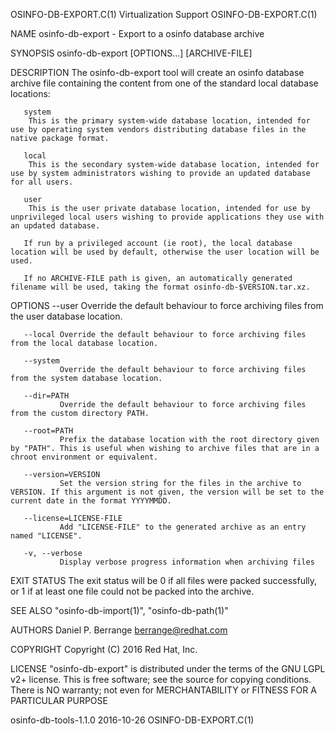 OSINFO-DB-EXPORT.C(1)                                                                       Virtualization Support                                                                      OSINFO-DB-EXPORT.C(1)



NAME
       osinfo-db-export - Export to a osinfo database archive

SYNOPSIS
       osinfo-db-export [OPTIONS...] [ARCHIVE-FILE]

DESCRIPTION
       The osinfo-db-export tool will create an osinfo database archive file containing the content from one of the standard local database locations:

       system
        This is the primary system-wide database location, intended for use by operating system vendors distributing database files in the native package format.

       local
        This is the secondary system-wide database location, intended for use by system administrators wishing to provide an updated database for all users.

       user
        This is the user private database location, intended for use by unprivileged local users wishing to provide applications they use with an updated database.

       If run by a privileged account (ie root), the local database location will be used by default, otherwise the user location will be used.

       If no ARCHIVE-FILE path is given, an automatically generated filename will be used, taking the format osinfo-db-$VERSION.tar.xz.

OPTIONS
       --user  Override the default behaviour to force archiving files from the user database location.

       --local Override the default behaviour to force archiving files from the local database location.

       --system
               Override the default behaviour to force archiving files from the system database location.

       --dir=PATH
               Override the default behaviour to force archiving files from the custom directory PATH.

       --root=PATH
               Prefix the database location with the root directory given by "PATH". This is useful when wishing to archive files that are in a chroot environment or equivalent.

       --version=VERSION
               Set the version string for the files in the archive to VERSION. If this argument is not given, the version will be set to the current date in the format YYYYMMDD.

       --license=LICENSE-FILE
               Add "LICENSE-FILE" to the generated archive as an entry named "LICENSE".

       -v, --verbose
               Display verbose progress information when archiving files

EXIT STATUS
       The exit status will be 0 if all files were packed successfully, or 1 if at least one file could not be packed into the archive.

SEE ALSO
       "osinfo-db-import(1)", "osinfo-db-path(1)"

AUTHORS
       Daniel P. Berrange <berrange@redhat.com>

COPYRIGHT
       Copyright (C) 2016 Red Hat, Inc.

LICENSE
       "osinfo-db-export" is distributed under the terms of the GNU LGPL v2+ license. This is free software; see the source for copying conditions.  There is NO warranty; not even for MERCHANTABILITY or
       FITNESS FOR A PARTICULAR PURPOSE



osinfo-db-tools-1.1.0                                                                             2016-10-26                                                                            OSINFO-DB-EXPORT.C(1)
